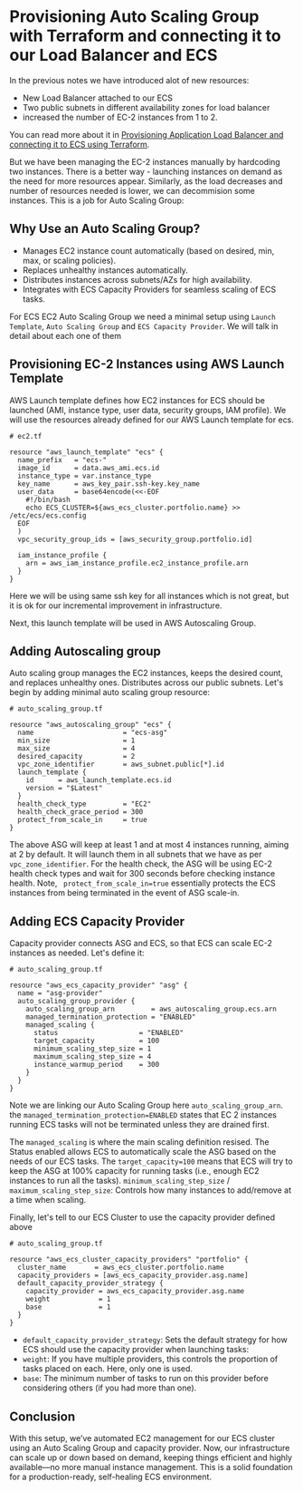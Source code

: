 # Provisioning Auto Scaling Group with Terraform and connecting it to our Load Balancer and ECS

In the previous notes we have introduced alot of new resources: 

 - New Load Balancer attached to our ECS
 - Two public subnets in different availability zones for load balancer
 - increased the number of EC-2 instances from 1 to 2. 

You can read more about it in [Provisioning Application Load Balancer and connecting it to ECS using Terraform](https://www.vvasylkovskyi.com/posts/provisioning-alb-and-connecting-to-ecs). 

But we have been managing the EC-2 instances manually by hardcoding two instances. There is a better way - launching instances on demand as the need for more resources appear. Similarly, as the load decreases and number of resources needed is lower, we can decommision some instances. This is a job for Auto Scaling Group:

## Why Use an Auto Scaling Group?

  - Manages EC2 instance count automatically (based on desired, min, max, or scaling policies).
  - Replaces unhealthy instances automatically.
  - Distributes instances across subnets/AZs for high availability.
  - Integrates with ECS Capacity Providers for seamless scaling of ECS tasks.

For ECS EC2 Auto Scaling Group we need a minimal setup using `Launch Template`, `Auto Scaling Group` and `ECS Capacity Provider`. We will talk in detail about each one of them


## Provisioning EC-2 Instances using AWS Launch Template

AWS Launch template defines how EC2 instances for ECS should be launched (AMI, instance type, user data, security groups, IAM profile). We will use the resources already defined for our AWS Launch template for ecs. 

```hcl
# ec2.tf

resource "aws_launch_template" "ecs" {
  name_prefix   = "ecs-"
  image_id      = data.aws_ami.ecs.id
  instance_type = var.instance_type
  key_name      = aws_key_pair.ssh-key.key_name
  user_data     = base64encode(<<-EOF
    #!/bin/bash
    echo ECS_CLUSTER=${aws_ecs_cluster.portfolio.name} >> /etc/ecs/ecs.config
  EOF
  )
  vpc_security_group_ids = [aws_security_group.portfolio.id]

  iam_instance_profile {
    arn = aws_iam_instance_profile.ec2_instance_profile.arn
  }
}
```

Here we will be using same ssh key for all instances which is not great, but it is ok for our incremental improvement in infrastructure. 

Next, this launch template will be used in AWS Autoscaling Group. 

## Adding Autoscaling group

Auto scaling group manages the EC2 instances, keeps the desired count, and replaces unhealthy ones. Distributes across our public subnets. Let's begin by adding minimal auto scaling group resource: 

```hcl
# auto_scaling_group.tf 

resource "aws_autoscaling_group" "ecs" {
  name                      = "ecs-asg"
  min_size                  = 1
  max_size                  = 4
  desired_capacity          = 2
  vpc_zone_identifier       = aws_subnet.public[*].id
  launch_template {
    id      = aws_launch_template.ecs.id
    version = "$Latest"
  }
  health_check_type         = "EC2"
  health_check_grace_period = 300
  protect_from_scale_in     = true 
}
```

The above ASG will keep at least 1 and at most 4 instances running, aiming at 2 by default. It will launch them in all subnets that we have as per `vpc_zone_identifier`. For the health check, the ASG will be using EC-2 health check types and wait for 300 seconds before checking instance health. Note, ` protect_from_scale_in=true` essentially protects the ECS instances from being terminated in the event of ASG scale-in. 


## Adding ECS Capacity Provider

Capacity provider connects ASG and ECS, so that ECS can scale EC-2 instances as needed. Let's define it: 

```hcl
# auto_scaling_group.tf

resource "aws_ecs_capacity_provider" "asg" {
  name = "asg-provider"
  auto_scaling_group_provider {
    auto_scaling_group_arn         = aws_autoscaling_group.ecs.arn
    managed_termination_protection = "ENABLED"
    managed_scaling {
      status                    = "ENABLED"
      target_capacity           = 100
      minimum_scaling_step_size = 1
      maximum_scaling_step_size = 4
      instance_warmup_period    = 300
    }
  }
}
```

Note we are linking our Auto Scaling Group here `auto_scaling_group_arn`. the `managed_termination_protection=ENABLED` states that EC 2 instances running ECS tasks will not be terminated unless they are drained first. 

The `managed_scaling` is where the main scaling definition resised. The Status enabled allows ECS to automatically scale the ASG based on the needs of our ECS tasks. The `target_capacity=100` means that ECS will try to keep the ASG at 100% capacity for running tasks (i.e., enough EC2 instances to run all the tasks). `minimum_scaling_step_size` / `maximum_scaling_step_size`:
Controls how many instances to add/remove at a time when scaling.

Finally, let's tell to our ECS Cluster to use the capacity provider defined above

```hcl
# auto_scaling_group.tf

resource "aws_ecs_cluster_capacity_providers" "portfolio" {
  cluster_name       = aws_ecs_cluster.portfolio.name
  capacity_providers = [aws_ecs_capacity_provider.asg.name]
  default_capacity_provider_strategy {
    capacity_provider = aws_ecs_capacity_provider.asg.name
    weight            = 1
    base              = 1
  }
}
```

  - `default_capacity_provider_strategy`: Sets the default strategy for how ECS should use the capacity provider when launching tasks:
  - `weight`: If you have multiple providers, this controls the proportion of tasks placed on each. Here, only one is used.
  - `base`: The minimum number of tasks to run on this provider before considering others (if you had more than one).

## Conclusion

With this setup, we’ve automated EC2 management for our ECS cluster using an Auto Scaling Group and capacity provider. Now, our infrastructure can scale up or down based on demand, keeping things efficient and highly available—no more manual instance management. This is a solid foundation for a production-ready, self-healing ECS environment.